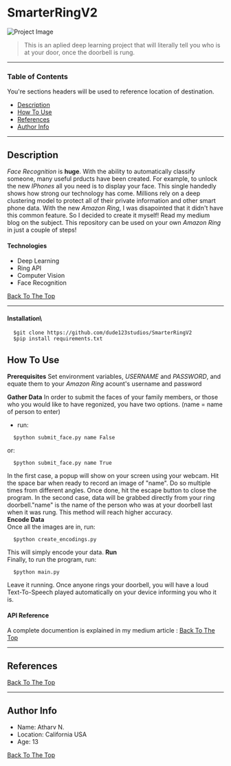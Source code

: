 # SmarterRingV2

![Project Image](MEDIA/cover)

> This is an aplied deep learning project that will literally tell you who is at your door, once the doorbell is rung.

---

### Table of Contents
You're sections headers will be used to reference location of destination.

- [Description](#description)
- [How To Use](#how-to-use)
- [References](#references)
- [Author Info](#author-info)

---

## Description

_Face Recognition_ is **huge**. With the ability to automatically classify someone, many useful prducts have been created. For example, to unlock the new _IPhones_ all you need is to display your face. This single handedly shows how strong our technology has come. Millions rely on a deep clustering model to protect all of their private information and other smart phone data. With the new _Amazon Ring_, I was disapointed that it didn't have this common feature. So I decided to create it myself! Read my medium blog on the subject. This repository can be used on your own _Amazon Ring_ in just a couple of steps!

#### Technologies

- Deep Learning
- Ring API
- Computer Vision 
- Face Recognition

[Back To The Top](#SmarterRingV2)

---

#### Installation\

```venv
  $git clone https://github.com/dude123studios/SmarterRingV2
  $pip install requirements.txt
```
## How To Use

**Prerequisites** 
Set environment variables, _USERNAME_ and _PASSWORD_, and equate them to your _Amazon Ring_ acount's username and password

**Gather Data**
In order to submit the faces of your family members, or those who you would like to have regonized, you have two options. 
(name = name of person to enter)
- run:
```venv
  $python submit_face.py name False
```
or:
```venv
  $python submit_face.py name True
```
In the first case, a popup will show on your screen using your webcam. Hit the space bar when ready to record an image of "name". Do so multiple times from different angles. Once done, hit the escape button to close the program. 
In the second case, data will be grabbed directly from your ring doorbell."name" is the name of the person who was at your doorbell last when it was rung. This method will reach higher accuracy.   
**Encode Data**  
Once all the images are in, run:
```venv
  $python create_encodings.py
```
This will simply encode your data.
**Run**  
Finally, to run the program, run:
```venv
  $python main.py
```
Leave it running. Once anyone rings your doorbell, you will have a loud Text-To-Speech played automatically on your device informing you who it is. 
#### API Reference

A complete documention is explained in my medium article : 
[Back To The Top](#SmarterRingV2)

---

## References
[Back To The Top](#SmarterRingV2)

--- 

## Author Info

- Name: Atharv N.
- Location: California USA
- Age: 13

[Back To The Top](#SmarterRingV2)



